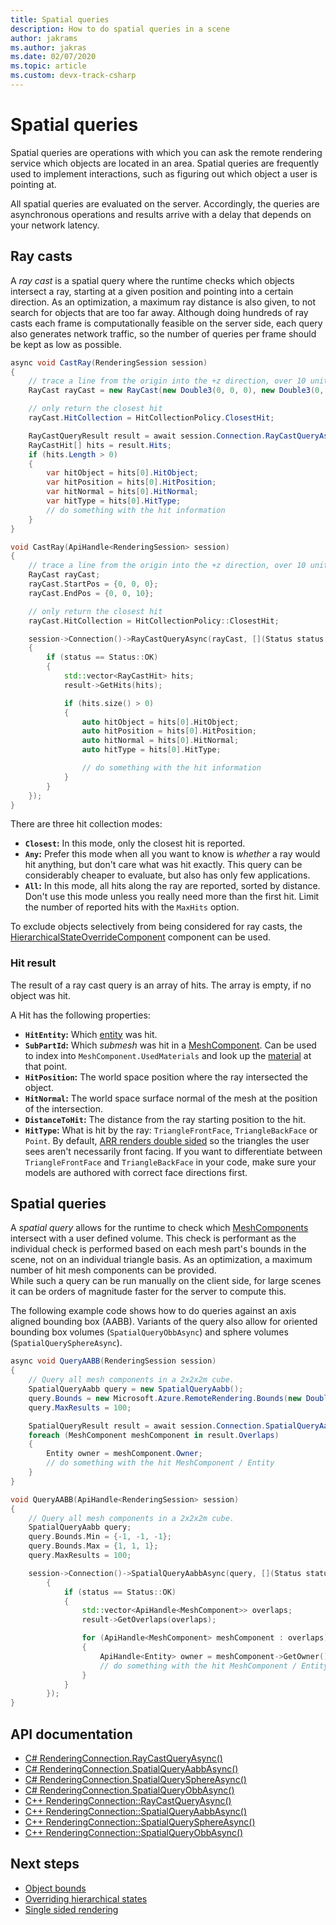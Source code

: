 ```yaml
---
title: Spatial queries
description: How to do spatial queries in a scene
author: jakrams
ms.author: jakras
ms.date: 02/07/2020
ms.topic: article
ms.custom: devx-track-csharp
---
```


# Spatial queries

Spatial queries are operations with which you can ask the remote rendering service which objects are located in an area. Spatial queries are frequently used to implement interactions, such as figuring out which object a user is pointing at.

All spatial queries are evaluated on the server. Accordingly, the queries are asynchronous operations and results arrive with a delay that depends on your network latency.

## Ray casts

A *ray cast* is a spatial query where the runtime checks which objects intersect a ray, starting at a given position and pointing into a certain direction. As an optimization, a maximum ray distance is also given, to not search for objects that are too far away.
Although doing hundreds of ray casts each frame is computationally feasible on the server side, each query also generates network traffic, so the number of queries per frame should be kept as low as possible.


```cs
async void CastRay(RenderingSession session)
{
    // trace a line from the origin into the +z direction, over 10 units of distance.
    RayCast rayCast = new RayCast(new Double3(0, 0, 0), new Double3(0, 0, 1), 10);

    // only return the closest hit
    rayCast.HitCollection = HitCollectionPolicy.ClosestHit;

    RayCastQueryResult result = await session.Connection.RayCastQueryAsync(rayCast);
    RayCastHit[] hits = result.Hits;
    if (hits.Length > 0)
    {
        var hitObject = hits[0].HitObject;
        var hitPosition = hits[0].HitPosition;
        var hitNormal = hits[0].HitNormal;
        var hitType = hits[0].HitType;
        // do something with the hit information
    }
}
```

```cpp
void CastRay(ApiHandle<RenderingSession> session)
{
    // trace a line from the origin into the +z direction, over 10 units of distance.
    RayCast rayCast;
    rayCast.StartPos = {0, 0, 0};
    rayCast.EndPos = {0, 0, 10};

    // only return the closest hit
    rayCast.HitCollection = HitCollectionPolicy::ClosestHit;

    session->Connection()->RayCastQueryAsync(rayCast, [](Status status, ApiHandle<RayCastQueryResult> result)
    {
        if (status == Status::OK)
        {
            std::vector<RayCastHit> hits;
            result->GetHits(hits);

            if (hits.size() > 0)
            {
                auto hitObject = hits[0].HitObject;
                auto hitPosition = hits[0].HitPosition;
                auto hitNormal = hits[0].HitNormal;
                auto hitType = hits[0].HitType;

                // do something with the hit information
            }
        }
    });
}
```

There are three hit collection modes:

* **`Closest`:** In this mode, only the closest hit is reported.
* **`Any`:** Prefer this mode when all you want to know is *whether* a ray would hit anything, but don't care what was hit exactly. This query can be considerably cheaper to evaluate, but also has only few applications.
* **`All`:** In this mode, all hits along the ray are reported, sorted by distance. Don't use this mode unless you really need more than the first hit. Limit the number of reported hits with the `MaxHits` option.

To exclude objects selectively from being considered for ray casts, the [HierarchicalStateOverrideComponent](override-hierarchical-state.md) component can be used.

<!--
The CollisionMask allows the query to consider or ignore some objects based on their collision layer. If an object has layer L, it will be hit only if the mask has bit L set.
It is useful in case you want to ignore objects, for instance when setting an object transparent, and trying to select another object behind it.
TODO : Add an API to make that possible.
-->

### Hit result

The result of a ray cast query is an array of hits. The array is empty, if no object was hit.

A Hit has the following properties:

* **`HitEntity`:** Which [entity](../../concepts/entities.md) was hit.
* **`SubPartId`:** Which *submesh* was hit in a [MeshComponent](../../concepts/meshes.md#meshcomponent). Can be used to index into `MeshComponent.UsedMaterials` and look up the [material](../../concepts/materials.md) at that point.
* **`HitPosition`:** The world space position where the ray intersected the object.
* **`HitNormal`:** The world space surface normal of the mesh at the position of the intersection.
* **`DistanceToHit`:** The distance from the ray starting position to the hit.
* **`HitType`:** What is hit by the ray: `TriangleFrontFace`, `TriangleBackFace` or `Point`. By default, [ARR renders double sided](single-sided-rendering.md#prerequisites) so the triangles the user sees aren't necessarily front facing. If you want to differentiate between `TriangleFrontFace` and `TriangleBackFace` in your code, make sure your models are authored with correct face directions first.

## Spatial queries

A *spatial query* allows for the runtime to check which [MeshComponents](../../concepts/meshes.md#meshcomponent) intersect with a user defined volume. This check is performant as the individual check is performed based on each mesh part's bounds in the scene, not on an individual triangle basis. As an optimization, a maximum number of hit mesh components can be provided.\
While such a query can be run manually on the client side, for large scenes it can be orders of magnitude faster for the server to compute this.

The following example code shows how to do queries against an axis aligned bounding box (AABB). Variants of the query also allow for oriented bounding box volumes (`SpatialQueryObbAsync`) and sphere volumes (`SpatialQuerySphereAsync`).

```cs
async void QueryAABB(RenderingSession session)
{
    // Query all mesh components in a 2x2x2m cube.
    SpatialQueryAabb query = new SpatialQueryAabb();
    query.Bounds = new Microsoft.Azure.RemoteRendering.Bounds(new Double3(-1, -1, -1), new Double3(1, 1, 1));
    query.MaxResults = 100;

    SpatialQueryResult result = await session.Connection.SpatialQueryAabbAsync(query);
    foreach (MeshComponent meshComponent in result.Overlaps)
    {
        Entity owner = meshComponent.Owner;
        // do something with the hit MeshComponent / Entity
    }
}
```

```cpp
void QueryAABB(ApiHandle<RenderingSession> session)
{
    // Query all mesh components in a 2x2x2m cube.
    SpatialQueryAabb query;
    query.Bounds.Min = {-1, -1, -1};
    query.Bounds.Max = {1, 1, 1};
    query.MaxResults = 100;

    session->Connection()->SpatialQueryAabbAsync(query, [](Status status, ApiHandle<SpatialQueryResult> result)
        {
            if (status == Status::OK)
            {
                std::vector<ApiHandle<MeshComponent>> overlaps;
                result->GetOverlaps(overlaps);

                for (ApiHandle<MeshComponent> meshComponent : overlaps)
                {
                    ApiHandle<Entity> owner = meshComponent->GetOwner();
                    // do something with the hit MeshComponent / Entity
                }
            }
        });
}
```

## API documentation

* [C# RenderingConnection.RayCastQueryAsync()](/dotnet/api/microsoft.azure.remoterendering.renderingconnection.raycastqueryasync)
* [C# RenderingConnection.SpatialQueryAabbAsync()](/dotnet/api/microsoft.azure.remoterendering.renderingconnection.spatialqueryaabbasync)
* [C# RenderingConnection.SpatialQuerySphereAsync()](/dotnet/api/microsoft.azure.remoterendering.renderingconnection.spatialquerysphereasync)
* [C# RenderingConnection.SpatialQueryObbAsync()](/dotnet/api/microsoft.azure.remoterendering.renderingconnection.spatialqueryobbasync)
* [C++ RenderingConnection::RayCastQueryAsync()](/cpp/api/remote-rendering/renderingconnection#raycastqueryasync)
* [C++ RenderingConnection::SpatialQueryAabbAsync()](/cpp/api/remote-rendering/renderingconnection#spatialqueryaabbasync)
* [C++ RenderingConnection::SpatialQuerySphereAsync()](/cpp/api/remote-rendering/renderingconnection#spatialquerysphereasync)
* [C++ RenderingConnection::SpatialQueryObbAsync()](/cpp/api/remote-rendering/renderingconnection#spatialqueryobbasync)

## Next steps

* [Object bounds](../../concepts/object-bounds.md)
* [Overriding hierarchical states](override-hierarchical-state.md)
* [Single sided rendering](single-sided-rendering.md)